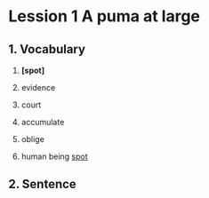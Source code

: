 # Lession 1 A puma at large

## 1. Vocabulary
1. **[spot]**



1. evidence

1. court

1. accumulate

1. oblige

1. human being
   [spot](01.md)
  

## 2. Sentence
